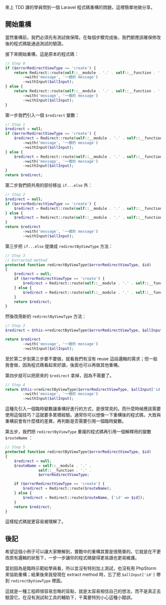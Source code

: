 來上 TDD 課的學員問到一個 Laravel 程式碼重構的問題，這裡簡單地做分享。

<!-- more -->

## 開始重構

當然重構前，我們必須先有測試做保障。在每個步驟完成後，我們都應該確保修改後的程式碼能通過測試的驗證。

接下來開始重構，這是原本的程式碼：

```php
// Step 0
if ($errorRedirectViewType == 'create') {
    return Redirect::route(self::__module . '.' . self::__function . '.' . $errorRedirectViewType)
        ->with('message', '一樣的 message')
        ->withInput($allInput);
} else {
    return Redirect::route(self::__module . '.' . self::__function . '.' . $errorRedirectViewType, ['id' => $allInput['id']])
        ->with('message', '一樣的 message')
        ->withInput($allInput);
}
```

第一步我們引入一個 `$redirect` 變數：

```php
// Step 1
$redirect = null;
if ($errorRedirectViewType == 'create') {
    $redirect = Redirect::route(self::__module . '.' . self::__function . '.' . $errorRedirectViewType)
        ->with('message', '一樣的 message')
        ->withInput($allInput);
} else {
    $redirect = Redirect::route(self::__module . '.' . self::__function . '.' . $errorRedirectViewType, ['id' => $allInput['id']])
        ->with('message', '一樣的 message')
        ->withInput($allInput);
}
return $redirect;
```

第二步我們把共用的部份移出 `if...else` 外：

```php
// Step 2
$redirect = null;
if ($errorRedirectViewType == 'create') {
    $redirect = Redirect::route(self::__module . '.' . self::__function . '.' . $errorRedirectViewType);
} else {
    $redirect = Redirect::route(self::__module . '.' . self::__function . '.' . $errorRedirectViewType, ['id' => $allInput['id']]);
}
return $redirect
        ->with('message', '一樣的 message')
        ->withInput($allInput);
```

第三步把 `if...else` 提煉成 `redirectByViewType` 方法：

```php
// Step 3
// Extracted method
protected function redirectByViewType($errorRedirectViewType, $id)
{
    $redirect = null;
    if ($errorRedirectViewType == 'create') {
        $redirect = Redirect::route(self::__module . '.' . self::__function . '.' . $errorRedirectViewType);
    } else {
        $redirect = Redirect::route(self::__module . '.' . self::__function . '.' . $errorRedirectViewType, ['id' => $id]);
    }
    return $redirect;
}
```

然後改用新的 `redirectByViewType` 方法：

```php
// Step 3
$redirect = $this->redirectByViewType($errorRedirectViewType, $allInput['id']);

return $redirect
        ->with('message', '一樣的 message')
        ->withInput($allInput);
```

至於第二步到第三步要不要做，就看我們有沒有 reuse 這段邏輯的需求；但一般我會做，因為程式碼看起來好讀，後面也可以再做其他重構。

第四步就可以把原來的 `$redirect` 拿掉，因為不需要了。

```php
// Step 4
return $this->redirectByViewType($errorRedirectViewType, $allInput['id'])
        ->with('message', '一樣的 message')
        ->withInput($allInput);
```

這種先引入一個臨時變數讓重構好進行的方式，是很常見的。而什麼時候應該需要使用這個技巧？這就要多累積經驗。通常你可以想像一下重構後的程式碼，大致與重構前會有什麼樣的差異，再判斷是否需要引用一個臨時變數。

第五步，我們把 `redirectByViewType` 重複的程式碼再引用一個解釋用的變數 `$routeName` ：

```php
// Step 5
protected function redirectByViewType($errorRedirectViewType, $id)
{
    $redirect = null;
    $routeName = self::__module . '.' .
               self::__function . '.' .
               $errorRedirectViewType;

    if ($errorRedirectViewType == 'create') {
        $redirect = Redirect::route($routeName);
    } else {
        $redirect = Redirect::route($routeName, ['id' => $id]);
    }
    return $redirect;
}
```

這樣程式碼就更容易被理解了。

## 後記

希望這個小例子可以讓大家瞭解到，實戰中的重構其實是很簡單的。它就是在不更改原有邏輯的狀態下，一步一步讓你的程式碼變得更易讀也更易維護。

當初因為是臨時示範給學員看，所以並沒有特別加上測試，也沒有用 PhpStorm 來協助重構；結果後來我發現在 extract method 時，忘了把 `$allInput['id']` 帶到 `redirectByViewType` 裡面。

這就是一種工程師很容易忽略的盲點，就是太容易相信自己的想法，而不是真正去驗證它。在沒有測試和工具的輔助下，千萬要特別小心這種小錯誤。